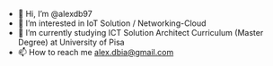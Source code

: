 - 👋 Hi, I’m @alexdb97
- 👀 I’m interested in IoT Solution / Networking-Cloud 
- 🌱 I’m currently studying ICT Solution Architect Curriculum (Master Degree) at University of Pisa
- 📫 How to reach me alex.dbia@gmail.com

